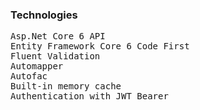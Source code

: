 <h3>Technologies</h3>
<pre>
Asp.Net Core 6 API
Entity Framework Core 6 Code First
Fluent Validation
Automapper
Autofac
Built-in memory cache
Authentication with JWT Bearer  
</pre>
